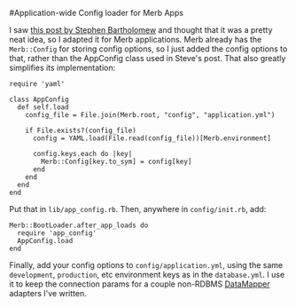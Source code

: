 #Application-wide Config loader for Merb Apps

I saw [this post by Stephen Bartholomew](http://www.stephenbartholomew.co.uk/2008/8/22/simple-application-wide-configuration-in-rails) and thought that it was a pretty neat idea, so I adapted it for Merb applications. Merb already has the `Merb::Config` for storing config options, so I just added the config options to that, rather than the AppConfig class used in Steve's post. That also greatly simplifies its implementation:

    require 'yaml'
    
    class AppConfig  
      def self.load
        config_file = File.join(Merb.root, "config", "application.yml")
    
        if File.exists?(config_file)
          config = YAML.load(File.read(config_file))[Merb.environment]
    
          config.keys.each do |key|
            Merb::Config[key.to_sym] = config[key]
          end
        end
      end
    end

Put that in `lib/app_config.rb`. Then, anywhere in `config/init.rb`, add:

    Merb::BootLoader.after_app_loads do
      require 'app_config'
      AppConfig.load
    end

Finally, add your config options to `config/application.yml`, using the same `development`, `production`, etc environment keys as in the `database.yml`. I use it to keep the connection params for a couple non-RDBMS [DataMapper](http://datamapper.org) adapters I've written.


